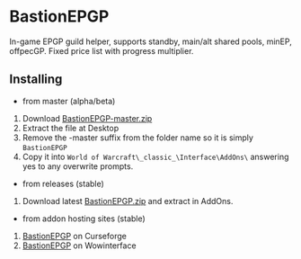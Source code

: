 # BastionEPGP
In-game EPGP guild helper, supports standby, main/alt shared pools, minEP, offpecGP. Fixed price list with progress multiplier.

## Installing
* from master (alpha/beta)
 1. Download [BastionEPGP-master.zip](https://github.com/Road-block/BastionEPGP/archive/master.zip)
 2. Extract the file at Desktop
 3. Remove the -master suffix from the folder name so it is simply `BastionEPGP`
 4. Copy it into `World of Warcraft\_classic_\Interface\AddOns\` answering yes to any overwrite prompts.

* from releases (stable)
 1. Download latest [BastionEPGP.zip](https://github.com/Road-block/BastionEPGP/releases/latest/download/BastionEPGP.zip) and extract in AddOns.
  
* from addon hosting sites (stable)
 1. [BastionEPGP](https://www.curseforge.com/wow/addons/bastionepgp) on Curseforge
 2. [BastionEPGP](https://www.wowinterface.com/downloads/info25460) on Wowinterface
